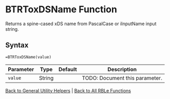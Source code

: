 # BTRToxDSName Function

Returns a spine-cased xDS name from PascalCase or iInputName input string.

## Syntax

```excel
=BTRToxDSName(value)
```

Parameter | Type | Default | Description
---|---|---|---
`value` | String |  | TODO: Document this parameter.

[Back to General Utility Helpers](Readme.md) | [Back to All RBLe Functions](/RBLe/Readme.md#function-documentation)